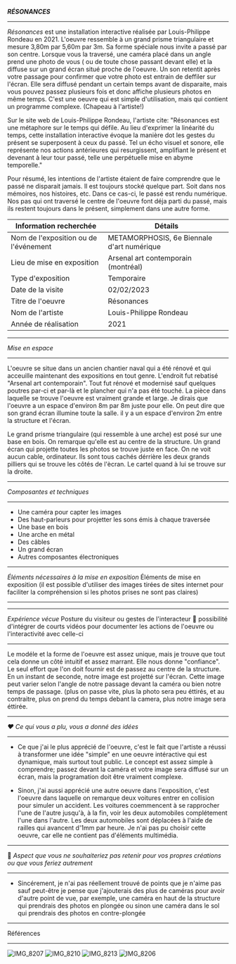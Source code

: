 ***RÉSONANCES***
   _____________________________________________________________________________________________________________________________________________________
   
*Résonances* est une installation interactive réalisée par Louis-Philippe Rondeau en 2021. L'oeuvre ressemble à un grand prisme triangulaire et mesure 3,80m par 5,60m par 3m. Sa forme spéciale nous invite a passé par son centre. Lorsque vous la traversé, une caméra placé dans un angle prend une photo de vous ( ou de toute chose passant devant elle) et la diffuse sur un grand écran situé proche de l'oeuvre. Un son retentit après votre passage pour confirmer que votre photo est entrain de deffiler sur l'écran. Elle sera diffusé pendant un certain temps avant de disparaite, mais vous pouvez passez plusieurs fois et donc affiche plusieurs photos en même temps. C'est une oeuvre qui est simple d'utilisation, mais qui contient un programme complexe. (Chapeau à l'artiste!)

Sur le site web de Louis-Philippe Rondeau, l'artiste cite: "Résonances est une métaphore sur le temps qui défile. Au lieu d'exprimer la linéarité du temps, cette installation interactive évoque la manière dot les gestes du présent se superposent à ceux du passé. Tel un écho visuel et sonore, elle représente nos actions antérieures qui resurgissent, amplifiant le présent et devenant à leur tour passé, telle une perpétuelle mise en abyme temporelle."

Pour résumé, les intentions de l'artiste étaient de faire comprendre que le passé ne disparait jamais. Il est toujours stocké quelque part. Soit dans nos mémoires, nos histoires, etc. Dans ce cas-ci, le passé est rendu numérique. Nos pas qui ont traversé le centre de l'oeuvre font déja parti du passé, mais ils restent toujours dans le présent, simplement dans une autre forme. 


|Information recherchée | Détails |
| ------------- | ------------- |
|Nom de l'exposition ou de l'événement  | METAMORPHOSIS, 6e Biennale d'art numérique |
| Lieu de mise en exposition | Arsenal art contemporain (montréal)  |
|Type d'exposition  | Temporaire  |
| Date de la visite  | 02/02/2023  |
|Titre de l'oeuvre  |Résonances  |
|Nom de l'artiste  | Louis-Philippe Rondeau  |
| Année de réalisation  | 2021  |

_____________________________________________________________________________________________________________________________________________________
 *Mise en espace*	
 _____________________________________________________________________________________________________________________________________________________
 
 L'oeuvre se situe dans un ancien chantier naval qui a été rénové et qui acceuille maintenant des expositions en tout genre. L'endroit fut rebatisé "Arsenal art contemporain". Tout fut rénové et modernisé sauf quelques poutres par-ci et par-là et le plancher qui n'a pas été touché. La pièce dans laquelle se trouve l'oeuvre est vraiment grande et large. Je dirais que l'oeuvre a un espace d'environ 8m par 8m juste pour elle. On peut dire que son grand écran illumine toute la salle. il y a un espace d'environ 2m entre la structure et l'écran.
 
 Le grand prisme triangulaire (qui ressemble à une arche) est posé sur une base en bois. On remarque qu'elle est au centre de la structure. Un grand écran qui projette toutes les photos se trouve juste en face. On ne voit aucun cable, ordinateur. Ils sont tous cachés dérrière les deux grands pilliers qui se trouve les côtés de l'ècran. Le cartel quand à lui se trouve sur la droite. 
 
 
 _____________________________________________________________________________________________________________________________________________________
 
 *Composantes et techniques*
  _____________________________________________________________________________________________________________________________________________________
  - Une caméra pour capter les images
  - Des haut-parleurs pour projetter les sons émis à chaque traversée
  - Une base en bois
  - Une arche en métal
  - Des câbles
  - Un grand écran
  - Autres composantes électroniques

   _____________________________________________________________________________________________________________________________________________________
 *Éléments nécessaires à la mise en exposition*   Éléments de mise en exposition (il est possible d'utiliser des images tirées de sites internet pour faciliter la compréhension si les photos prises ne sont pas claires)
   _____________________________________________________________________________________________________________________________________________________
   _____________________________________________________________________________________________________________________________________________________
   
   *Expérience vécue*	Posture du visiteur ou gestes de l'interacteur 🎥 possibilité d'intégrer de courts vidéos pour documenter les actions de l'oeuvre ou l'interactivité avec celle-ci
  _____________________________________________________________________________________________________________________________________________________
  Le modéle et la forme de l'oeuvre est assez unique, mais je trouve que tout cela donne un côté intuitif et assez marrant. Elle nous donne "confiance". Le seul effort que l'on doit fournir est de passez au centre de la structure. En un instant de seconde, notre image est projetté sur l'écran. Cette image peut varier selon l'angle de notre passage devant la caméra ou bien notre temps de passage. (plus on passe vite, plus la photo sera peu éttirés, et au contraitre, plus on prend du temps debant la camera, plus notre image sera éttirée.
  _____________________________________________________________________________________________________________________________________________________
    
*❤️ Ce qui vous a plu, vous a donné des idées*
  _____________________________________________________________________________________________________________________________________________________
  - Ce que j'ai le plus apprécié de l'oeuvre, c'est le fait que l'artiste a réussi à transformer une idée "simple" en une oeuvre intéractive qui est dynamique, mais surtout tout public. Le concept est assez simple à comprendre; passez devant la caméra et votre image sera diffusé sur un écran, mais la programation doit être vraiment complexe.
 
- Sinon, j'ai aussi apprécié une autre oeuvre dans l'exposition, c'est l'oeuvre dans laquelle on remarque deux voitures entrer en collision pour simuler un accident. Les voitures coemmencent à se rapprocher l'une de l'autre jusqu'à, à la fin, voir les deux automobiles complétement l'une dans l'autre. Les deux automobiles sont déplacées à l'aide de railles qui avancent d'1mm par heure.
  Je n'ai pas pu choisir cette oeuvre, car elle ne contient pas d'éléments multimédia. 
  
_____________________________________________________________________________________________________________________________________________________
     
🤔 *Aspect que vous ne souhaiteriez pas retenir pour vos propres créations ou que vous feriez autrement*
_____________________________________________________________________________________________________________________________________________________

- Sincérement, je n'ai pas réellement trouvé de points que je n'aime pas sauf peut-être je pense que j'ajouterais des plus de caméras pour avoir d'autre point de vue, par exemple, une caméra en haut de la structure qui prendrais des photos en plongée ou sinon une caméra dans le sol qui prendrais des photos en contre-plongée

_____________________________________________________________________________________________________________________________________________________
Références

 _____________________________________________________________________________________________________________________________________________________

![IMG_8207](https://user-images.githubusercontent.com/112128079/220772537-1eca548d-8ab1-4694-b4c3-68c3ead6c907.jpg)
![IMG_8210](https://user-images.githubusercontent.com/112128079/220772542-0b96def3-9f26-455d-b121-d3e5eb6cdc0f.jpg)
![IMG_8213](https://user-images.githubusercontent.com/112128079/220772548-71aa9698-b2d9-4f1b-a12f-7b78d8afc46b.jpg)
![IMG_8206](https://user-images.githubusercontent.com/112128079/220772551-6ee3788a-3d72-4b81-ba87-ba88ff714c32.jpg)

